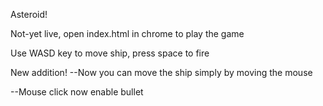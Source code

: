 Asteroid!

Not-yet live, open index.html in chrome to play the game

Use WASD key to move ship, press space to fire

New addition!
--Now you can move the ship simply by moving the mouse

--Mouse click now enable bullet

